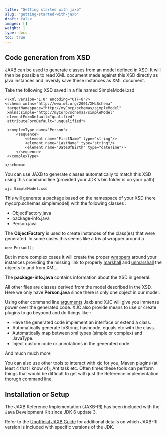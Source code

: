```yaml
---
title: "Getting started with jaxb"
slug: "getting-started-with-jaxb"
draft: false
images: []
weight: 1
type: docs
toc: true
---
```


## Code generation from XSD
JAXB can be used to generate classes from an model defined in XSD.  It will then be possible to read XML document made against this XSD directly as java instances and inversly save these instances as XML document.  

Take the following XSD saved in a file named SimpleModel.xsd

<!-- language: lang-xml -->

    <?xml version="1.0" encoding="UTF-8"?>
    <schema xmlns="http://www.w3.org/2001/XMLSchema"
     targetNamespace="http://myCorp/schemas/simpleModel"
     xmlns:simple="http://myCorp/schemas/simpleModel"
     elementFormDefault="qualified"
     attributeFormDefault="unqualified">
     
     <complexType name="Person">
         <sequence>
             <element name="FirstName" type="string"/>
             <element name="LastName" type="string"/>
             <element name="DateOfBirth" type="dateTime"/>
         </sequence>
     </complexType>
     
    </schema>

You can use JAXB to generate classes automatically to match this XSD using this command line (provided your JDK's bin folder is on your path)

<!-- language: lang-bat -->

    xjc SimpleModel.xsd

This will generate a package based on the namespace of your XSD (here mycorp.schemas.simplemodel) with the following classes :

* ObjectFactory.java
* package-info.java
* Person.java

The **ObjectFactory** is used to create instances of the class(es) that were generated.  In some cases this seems like a trivial wrapper around a 
<!-- language: lang-java -->
    new Person();

But in more complex cases it will create the proper [wrappers][1] around your instances providing the missing link to properly [marshall][2] and [unmarshall][3] the objects to and from XML.

The **package-info.java** contains information about the XSD in general.

All other files are classes derived from the model described in the XSD.  Here we only have **Person.java** since there is only one object in our model.

Using other command line [arguments][4] Jaxb and XJC will give you immense power over the generated code.  XJC also provide means to use or create plugins to go beyoond and do things like :

* Have the generated code implement an interface or extend a class.
* Automatically generate toString, hashcode, equals etc with the class.
* Automatically map between xml types (simple or complex) and JavaType.
* Inject custom code or annotations in the generated code.

And much much more

You can also use other tools to interact with xjc for you, Maven plugins (at least 4 that I know of), Ant task etc.  Often times these tools can perform things that would be difficult to get with just the Reference implementation thorugh command line.


  [1]: http://docs.oracle.com/javaee/5/api/javax/xml/bind/JAXBElement.html
  [2]: https://docs.oracle.com/javase/7/docs/api/javax/xml/bind/Marshaller.html
  [3]: http://docs.oracle.com/javaee/5/api/javax/xml/bind/Unmarshaller.html
  [4]: https://jaxb.java.net/2.2.4/docs/xjc.html

## Installation or Setup
The JAXB Reference Implementation (JAXB-RI) has been included with the Java Development Kit since JDK 6 update 3.

Refer to the [Unofficial JAXB Guide][1] for additional details on which JAXB-RI version is included with specific versions of the JDK.


  [1]: https://jaxb.java.net/guide/Which_JAXB_RI_is_included_in_which_JDK_.html

